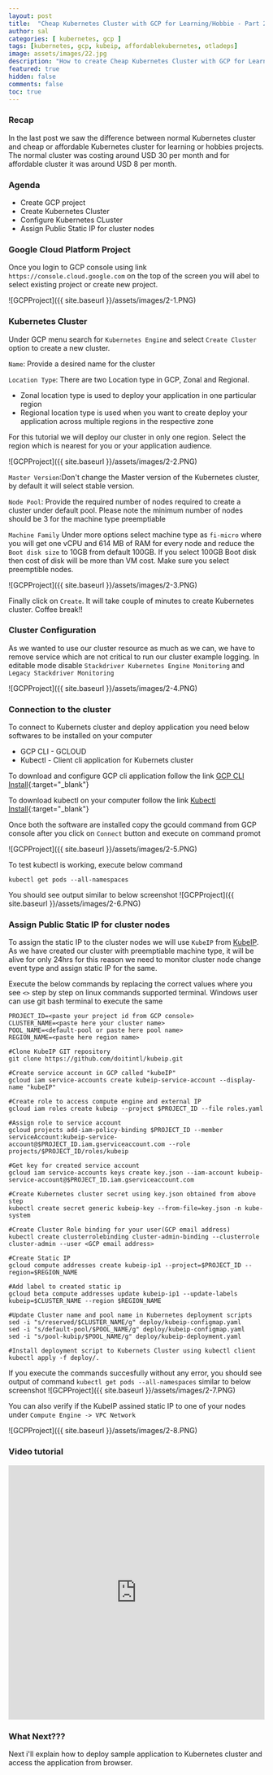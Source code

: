 ```yaml
---
layout: post
title:  "Cheap Kubernetes Cluster with GCP for Learning/Hobbie - Part 2"
author: sal
categories: [ kubernetes, gcp ]
tags: [kubernetes, gcp, kubeip, affordablekubernetes, otladeps]
image: assets/images/22.jpg
description: "How to create Cheap Kubernetes Cluster with GCP for Learning/Hobbie."
featured: true
hidden: false
comments: false
toc: true
---
```


### Recap
In the last post we saw the difference between normal Kubernetes cluster and cheap or affordable Kubernetes cluster for learning or hobbies projects. 
The normal cluster was costing around USD 30 per month and for affordable cluster it was around USD 8 per month.


### Agenda
+ Create GCP project
+ Create Kubernetes Cluster
+ Configure Kubernetes CLuster
+ Assign Public Static IP for cluster nodes

### Google Cloud Platform Project

Once you login to GCP console using link `https://console.cloud.google.com` on the top of the screen you will abel to select existing project or create new project. 

![GCPProject]({{ site.baseurl }}/assets/images/2-1.PNG)

### Kubernetes Cluster

Under GCP menu search for `Kubernetes Engine` and select `Create Cluster` option to create a new cluster.

```Name```: Provide a desired name for the cluster 

```Location Type```: There are two Location type in GCP, Zonal and Regional. 
+ Zonal location type is used to deploy your application in one particular region 
+ Regional location type is used when you want to create deploy your application across multiple regions in the respective zone

For this tutorial we will deploy our cluster in only one region. Select the region which is nearest for you or your application audience.

![GCPProject]({{ site.baseurl }}/assets/images/2-2.PNG)

```Master Version```:Don't change the Master version of the Kubernetes cluster, by default it will select stable version.

```Node Pool```: Provide the required number of nodes required to create a cluster under default pool. Please note the minimum number of nodes should be 3 for the machine type preemptiable

```Machine Family``` Under more options select machine type as `fi-micro` where you will get one vCPU and 614 MB of RAM for every node and reduce the `Boot disk size` to 10GB from default 100GB. If you select 100GB Boot disk then cost of disk will be more than VM cost. Make sure you select preemptible nodes.

![GCPProject]({{ site.baseurl }}/assets/images/2-3.PNG)

Finally click on `Create`. It will take couple of minutes to create Kubernetes cluster. Coffee break!!

### Cluster Configuration

As we wanted to use our cluster resource as much as we can, we have to remove service which are not critical to run our cluster example logging. In editable mode disable `Stackdriver Kubernetes Engine Monitoring` and `Legacy Stackdriver Monitoring`

![GCPProject]({{ site.baseurl }}/assets/images/2-4.PNG)

### Connection to the cluster

To connect to Kubernets cluster and deploy application you need below softwares to be installed on your computer
+ GCP CLI - GCLOUD
+ Kubectl - Client cli application for Kubernets cluster

To download and configure GCP cli application follow the link [GCP CLI Install](https://cloud.google.com/sdk/install){:target="_blank"}

To download kubectl on your computer follow the link [Kubectl Install](https://kubernetes.io/docs/tasks/tools/install-kubectl/){:target="_blank"}

Once both the software are installed copy the gcould command from GCP console after you click on `Connect` button and execute on command promot

![GCPProject]({{ site.baseurl }}/assets/images/2-5.PNG)

To test kubectl is working, execute below command
```
kubectl get pods --all-namespaces
```
You should see output similar to below screenshot
![GCPProject]({{ site.baseurl }}/assets/images/2-6.PNG)

### Assign Public Static IP for cluster nodes

To assign the static IP to the cluster nodes we will use ```KubeIP``` from [KubeIP](https://github.com/doitintl/kubeip/). As we have created our cluster with preemptiable machine type, it will be alive for only 24hrs for this reason we need to monitor cluster node change event type and assign static IP for the same.

Execute the below commands by replacing the correct values where you see `<>` step by step on linux commands supported terminal. Windows user can use git bash terminal to execute the same

```
PROJECT_ID=<paste your project id from GCP console>
CLUSTER_NAME=<paste here your cluster name>
POOL_NAME=<default-pool or paste here pool name>
REGION_NAME=<paste here region name>

#Clone KubeIP GIT repository
git clone https://github.com/doitintl/kubeip.git

#Create service account in GCP called "kubeIP"
gcloud iam service-accounts create kubeip-service-account --display-name "kubeIP"

#Create role to access compute engine and external IP
gcloud iam roles create kubeip --project $PROJECT_ID --file roles.yaml

#Assign role to service account
gcloud projects add-iam-policy-binding $PROJECT_ID --member serviceAccount:kubeip-service-account@$PROJECT_ID.iam.gserviceaccount.com --role projects/$PROJECT_ID/roles/kubeip

#Get key for created service account
gcloud iam service-accounts keys create key.json --iam-account kubeip-service-account@$PROJECT_ID.iam.gserviceaccount.com

#Create Kubernetes cluster secret using key.json obtained from above step
kubectl create secret generic kubeip-key --from-file=key.json -n kube-system

#Create Cluster Role binding for your user(GCP email address)
kubectl create clusterrolebinding cluster-admin-binding --clusterrole cluster-admin --user <GCP email address>

#Create Static IP
gcloud compute addresses create kubeip-ip1 --project=$PROJECT_ID --region=$REGION_NAME

#Add label to created static ip
gcloud beta compute addresses update kubeip-ip1 --update-labels kubeip=$CLUSTER_NAME --region $REGION_NAME

#Update Cluster name and pool name in Kubernetes deployment scripts
sed -i "s/reserved/$CLUSTER_NAME/g" deploy/kubeip-configmap.yaml
sed -i "s/default-pool/$POOL_NAME/g" deploy/kubeip-configmap.yaml
sed -i "s/pool-kubip/$POOL_NAME/g" deploy/kubeip-deployment.yaml

#Install deployment script to Kubernets Cluster using kubectl client
kubectl apply -f deploy/.
```
If you execute the commands succesfully without any error, you should see output of command ```kubectl get pods --all-namespaces``` similar to below screenshot
![GCPProject]({{ site.baseurl }}/assets/images/2-7.PNG)

You can also verify if the KubeIP assined static IP to one of your nodes under `Compute Engine -> VPC Network`

![GCPProject]({{ site.baseurl }}/assets/images/2-8.PNG)


### Video tutorial

<p><iframe style="width:100%;" height="500" src="https://www.youtube.com/embed/E5Fr2kn1oxw?rel=0&amp;showinfo=0" frameborder="0" allowfullscreen></iframe></p>


### What Next???

Next i'll explain how to deploy sample application to Kubernetes cluster and access the application from browser.